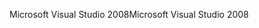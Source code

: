 <span data-ttu-id="047ca-101">Microsoft Visual Studio 2008</span><span class="sxs-lookup"><span data-stu-id="047ca-101">Microsoft Visual Studio 2008</span></span>